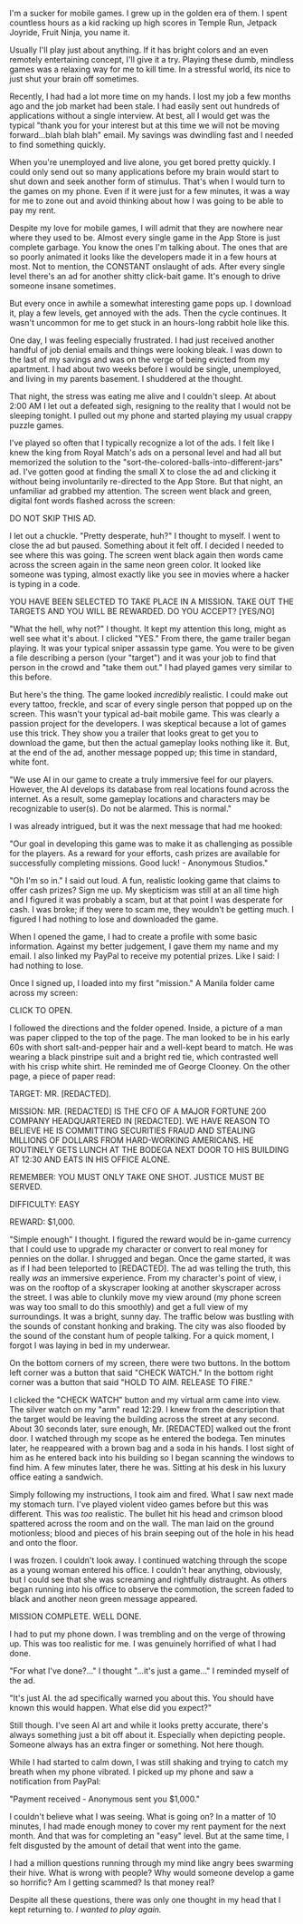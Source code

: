 I'm a sucker for mobile games. I grew up in the golden era of them. I spent countless hours as a kid racking up high scores in Temple Run, Jetpack Joyride, Fruit Ninja, you name it.

Usually I'll play just about anything. If it has bright colors and an even remotely entertaining concept, I'll give it a try. Playing these dumb, mindless games was a relaxing way for me to kill time. In a stressful world, its nice to just shut your brain off sometimes.

Recently, I had had a lot more time on my hands. I lost my job a few months ago and the job market had been stale. I had easily sent out hundreds of applications without a single interview. At best, all I would get was the typical "thank you for your interest but at this time we will not be moving forward...blah blah blah" email. My savings was dwindling fast and I needed to find something quickly.

When you're unemployed and live alone, you get bored pretty quickly. I could only send out so many applications before my brain would start to shut down and seek another form of stimulus. That's when I would turn to the games on my phone. Even if it were just for a few minutes, it was a way for me to zone out and avoid thinking about how I was going to be able to pay my rent.

Despite my love for mobile games, I will admit that they are nowhere near where they used to be. Almost every single game in the App Store is just complete garbage. You know the ones I'm talking about. The ones that are so poorly animated it looks like the developers made it in a few hours at most. Not to mention, the CONSTANT onslaught of ads. After every single level there's an ad for another shitty click-bait game. It's enough to drive someone insane sometimes.

But every once in awhile a somewhat interesting game pops up. I download it, play a few levels, get annoyed with the ads. Then the cycle continues. It wasn't uncommon for me to get stuck in an hours-long rabbit hole like this.

One day, I was feeling especially frustrated. I had just received another handful of job denial emails and things were looking bleak. I was down to the last of my savings and was on the verge of being evicted from my apartment. I had about two weeks before I would be single, unemployed, and living in my parents basement. I shuddered at the thought.

That night, the stress was eating me alive and I couldn't sleep. At about 2:00 AM I let out a defeated sigh, resigning to the reality that I would not be sleeping tonight. I pulled out my phone and started playing my usual crappy puzzle games.

I've played so often that I typically recognize a lot of the ads. I felt like I knew the king from Royal Match's ads on a personal level and had all but memorized the solution to the "sort-the-colored-balls-into-different-jars" ad. I've gotten good at finding the small X to close the ad and clicking it without being involuntarily re-directed to the App Store. But that night, an unfamiliar ad grabbed my attention. The screen went black and green, digital font words flashed across the screen:

DO NOT SKIP THIS AD.

I let out a chuckle. "Pretty desperate, huh?" I thought to myself. I went to close the ad but paused. Something about it felt off. I decided I needed to see where this was going. The screen went black again then words came across the screen again in the same neon green color. It looked like someone was typing, almost exactly like you see in movies where a hacker is typing in a code.

YOU HAVE BEEN SELECTED TO TAKE PLACE IN A MISSION. TAKE OUT THE TARGETS AND YOU WILL BE REWARDED. DO YOU ACCEPT? \[YES/NO\]

"What the hell, why not?" I thought. It kept my attention this long, might as well see what it's about. I clicked "YES." From there, the game trailer began playing. It was your typical sniper assassin type game. You were to be given a file describing a person (your "target") and it was your job to find that person in the crowd and "take them out." I had played games very similar to this before.

But here's the thing. The game looked *incredibly* realistic. I could make out every tattoo, freckle, and scar of every single person that popped up on the screen. This wasn't your typical ad-bait mobile game. This was clearly a passion project for the developers. I was skeptical because a lot of games use this trick. They show you a trailer that looks great to get you to download the game, but then the actual gameplay looks nothing like it. But, at the end of the ad, another message popped up; this time in standard, white font.

"We use AI in our game to create a truly immersive feel for our players. However, the AI develops its database from real locations found across the internet. As a result, some gameplay locations and characters may be recognizable to user(s). Do not be alarmed. This is normal."

I was already intrigued, but it was the next message that had me hooked:

"Our goal in developing this game was to make it as challenging as possible for the players. As a reward for your efforts, cash prizes are available for successfully completing missions. Good luck! - Anonymous Studios."

"Oh I'm so in." I said out loud. A fun, realistic looking game that claims to offer cash prizes? Sign me up. My skepticism was still at an all time high and I figured it was probably a scam, but at that point I was desperate for cash. I was broke; if they were to scam me, they wouldn't be getting much. I figured I had nothing to lose and downloaded the game. 

When I opened the game, I had to create a profile with some basic information. Against my better judgement, I gave them my name and my email. I also linked my PayPal to receive my potential prizes. Like I said: I had nothing to lose.

Once I signed up, I loaded into my first "mission." A Manila folder came across my screen:

CLICK TO OPEN.

I followed the directions and the folder opened. Inside, a picture of a man was paper clipped to the top of the page. The man looked to be in his early 60s with short salt-and-pepper hair and a well-kept beard to match. He was wearing a black pinstripe suit and a bright red tie, which contrasted well with his crisp white shirt. He reminded me of George Clooney. On the other page, a piece of paper read:

TARGET: MR. \[REDACTED\].

MISSION: MR. \[REDACTED\] IS THE CFO OF A MAJOR FORTUNE 200 COMPANY HEADQUARTERED IN \[REDACTED\]. WE HAVE REASON TO BELIEVE HE IS COMMITTING SECURITIES FRAUD AND STEALING MILLIONS OF DOLLARS FROM HARD-WORKING AMERICANS. HE ROUTINELY GETS LUNCH AT THE BODEGA NEXT DOOR TO HIS BUILDING AT 12:30 AND EATS IN HIS OFFICE ALONE. 

REMEMBER: YOU MUST ONLY TAKE ONE SHOT. JUSTICE MUST BE SERVED.

DIFFICULTY: EASY

REWARD: $1,000.

"Simple enough" I thought. I figured the reward would be in-game currency that I could use to upgrade my character or convert to real money for pennies on the dollar. I shrugged and began. Once the game started, it was as if I had been teleported to \[REDACTED\]. The ad was telling the truth, this really *was* an immersive experience. From my character's point of view, i was on the rooftop of a skyscraper looking at another skyscraper across the street. I was able to clunkily move my view around (my phone screen was way too small to do this smoothly) and get a full view of my surroundings. It was a bright, sunny day. The traffic below was bustling with the sounds of constant honking and braking. The city was also flooded by the sound of the constant hum of people talking. For a quick moment, I forgot I was laying in bed in my underwear.

On the bottom corners of my screen, there were two buttons. In the bottom left corner was a button that said "CHECK WATCH." In the bottom right corner was a button that said "HOLD TO AIM. RELEASE TO FIRE."

I clicked the "CHECK WATCH" button and my virtual arm came into view. The silver watch on my "arm" read 12:29. I knew from the description that the target would be leaving the building across the street at any second. About 30 seconds later, sure enough, Mr. \[REDACTED\] walked out the front door. I watched through my scope as he entered the bodega. Ten minutes later, he reappeared with a brown bag and a soda in his hands. I lost sight of him as he entered back into his building so I began scanning the windows to find him. A few minutes later, there he was. Sitting at his desk in his luxury office eating a sandwich. 

Simply following my instructions, I took aim and fired. What I saw next made my stomach turn. I've played violent video games before but this was different. This was *too* realistic. The bullet hit his head and crimson blood spattered across the room and on the wall. The man laid on the ground motionless; blood and pieces of his brain seeping out of the hole in his head and onto the floor.

I was frozen. I couldn't look away. I continued watching through the scope as a young woman entered his office. I couldn't hear anything, obviously, but I could see that she was screaming and rightfully distraught. As others began running into his office to observe the commotion, the screen faded to black and another neon green message appeared.

MISSION COMPLETE. WELL DONE.

I had to put my phone down. I was trembling and on the verge of throwing up. This was too realistic for me. I was genuinely horrified of what I had done.

"For what I've done?..." I thought "...it's just a game..." I reminded myself of the ad.

"It's just AI. the ad specifically warned you about this. You should have known this would happen. What else did you expect?"

Still though. I've seen AI art and while it looks pretty accurate, there's always something just a bit off about it. Especially when depicting people. Someone always has an extra finger or something. Not here though.

While I had started to calm down, I was still shaking and trying to catch my breath when my phone vibrated. I picked up my phone and saw a notification from PayPal:

"Payment received - Anonymous sent you $1,000."

I couldn't believe what I was seeing. What is going on? In a matter of 10 minutes, I had made enough money to cover my rent payment for the next month. And that was for completing an "easy" level. But at the same time, I felt disgusted by the amount of detail that went into the game. 

I had a million questions running through my mind like angry bees swarming their hive. What is wrong with people? Why would someone develop a game so horrific? Am I getting scammed? Is that money real?

Despite all these questions, there was only one thought in my head that I kept returning to. *I wanted to play again.*